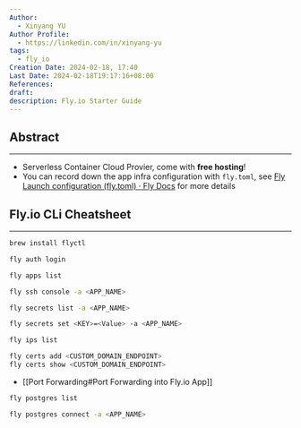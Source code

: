 ```yaml
---
Author:
  - Xinyang YU
Author Profile:
  - https://linkedin.com/in/xinyang-yu
tags:
  - fly_io
Creation Date: 2024-02-18, 17:40
Last Date: 2024-02-18T19:17:16+08:00
References: 
draft: 
description: Fly.io Starter Guide
---
```

## Abstract
---
- Serverless Container Cloud Provier, come with **free hosting**!
- You can record down the app infra configuration with `fly.toml`, see [Fly Launch configuration (fly.toml) · Fly Docs](https://fly.io/docs/reference/configuration/) for more details

## Fly.io CLi Cheatsheet
---
```bash title="Fly CLi Setup"
brew install flyctl

fly auth login
```

```bash title="App Management"
fly apps list

fly ssh console -a <APP_NAME>
```

```bash title="App Secrets Management"
fly secrets list -a <APP_NAME>

fly secrets set <KEY>=<Value> -a <APP_NAME>
```

```bash title="App Networking Management"
fly ips list

fly certs add <CUSTOM_DOMAIN_ENDPOINT>
fly certs show <CUSTOM_DOMAIN_ENDPOINT>
```
- [[Port Forwarding#Port Forwarding into Fly.io App]]

```bash title="Postgres Management"
fly postgres list

fly postgres connect -a <APP_NAME>
```